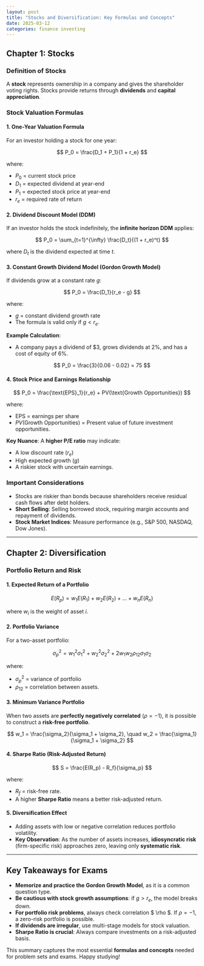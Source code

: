 ```yaml
---
layout: post
title: "Stocks and Diversification: Key Formulas and Concepts"
date: 2025-03-12
categories: finance investing
---
```


## Chapter 1: Stocks

### Definition of Stocks
A **stock** represents ownership in a company and gives the shareholder voting rights. Stocks provide returns through **dividends** and **capital appreciation**.

### Stock Valuation Formulas

#### **1. One-Year Valuation Formula**
For an investor holding a stock for one year:

$$
P_0 = \frac{D_1 + P_1}{1 + r_e}
$$

where:
- $P_0$ = current stock price
- $D_1$ = expected dividend at year-end
- $P_1$ = expected stock price at year-end
- $r_e$ = required rate of return

#### **2. Dividend Discount Model (DDM)**
If an investor holds the stock indefinitely, the **infinite horizon DDM** applies:

$$
P_0 = \sum_{t=1}^{\infty} \frac{D_t}{(1 + r_e)^t}
$$

where $D_t$ is the dividend expected at time $t$.

#### **3. Constant Growth Dividend Model (Gordon Growth Model)**
If dividends grow at a constant rate $g$:

$$
P_0 = \frac{D_1}{r_e - g}
$$

where:
- $g$ = constant dividend growth rate
- The formula is valid only if $g < r_e$.

**Example Calculation**:
- A company pays a dividend of $3, grows dividends at 2%, and has a cost of equity of 6%.

$$
P_0 = \frac{3}{0.06 - 0.02} = 75
$$

#### **4. Stock Price and Earnings Relationship**
$$
P_0 = \frac{\text{EPS}_1}{r_e} + PV(\text{Growth Opportunities})
$$

where:
- $\text{EPS}$ = earnings per share
- $PV(\text{Growth Opportunities})$ = Present value of future investment opportunities.

**Key Nuance**: A **higher P/E ratio** may indicate:
- A low discount rate ($r_e$)
- High expected growth ($g$)
- A riskier stock with uncertain earnings.

### Important Considerations
- Stocks are riskier than bonds because shareholders receive residual cash flows after debt holders.
- **Short Selling**: Selling borrowed stock, requiring margin accounts and repayment of dividends.
- **Stock Market Indices**: Measure performance (e.g., S&P 500, NASDAQ, Dow Jones).

---

## Chapter 2: Diversification

### Portfolio Return and Risk

#### **1. Expected Return of a Portfolio**
$$
E(R_p) = w_1 E(R_1) + w_2 E(R_2) + ... + w_n E(R_n)
$$

where $w_i$ is the weight of asset $i$.

#### **2. Portfolio Variance**
For a two-asset portfolio:

$$
\sigma_p^2 = w_1^2 \sigma_1^2 + w_2^2 \sigma_2^2 + 2w_1w_2 \rho_{12} \sigma_1 \sigma_2
$$

where:
- $\sigma_p^2$ = variance of portfolio
- $\rho_{12}$ = correlation between assets.

#### **3. Minimum Variance Portfolio**
When two assets are **perfectly negatively correlated** ($\rho = -1$), it is possible to construct a **risk-free portfolio**.

$$
w_1 = \frac{\sigma_2}{\sigma_1 + \sigma_2}, \quad w_2 = \frac{\sigma_1}{\sigma_1 + \sigma_2}
$$

#### **4. Sharpe Ratio (Risk-Adjusted Return)**
$$
S = \frac{E(R_p) - R_f}{\sigma_p}
$$

where:
- $R_f$ = risk-free rate.
- A higher **Sharpe Ratio** means a better risk-adjusted return.

#### **5. Diversification Effect**
- Adding assets with low or negative correlation reduces portfolio volatility.
- **Key Observation**: As the number of assets increases, **idiosyncratic risk** (firm-specific risk) approaches zero, leaving only **systematic risk**.

---

## Key Takeaways for Exams
- **Memorize and practice the Gordon Growth Model**, as it is a common question type.
- **Be cautious with stock growth assumptions**: if $g > r_e$, the model breaks down.
- **For portfolio risk problems**, always check correlation $ \rho $. If $\rho = -1$, a zero-risk portfolio is possible.
- **If dividends are irregular**, use multi-stage models for stock valuation.
- **Sharpe Ratio is crucial**: Always compare investments on a risk-adjusted basis.

This summary captures the most essential **formulas and concepts** needed for problem sets and exams. Happy studying!
